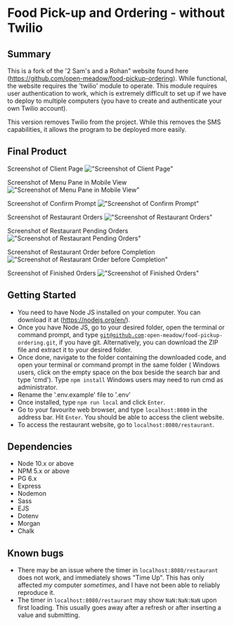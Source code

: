 Food Pick-up and Ordering - without Twilio
=========

## Summary
This is a fork of the '2 Sam's and a Rohan" website found here (https://github.com/open-meadow/food-pickup-ordering). While functional, the website requires the 'twilio' module to operate. This module requires user authentication to work, which is extremely difficult to set up if we have to deploy to multiple computers (you have to create and authenticate your own Twilio account).

This version removes Twilio from the project. While this removes the SMS capabilities, it allows the program to be deployed more easily.

## Final Product
Screenshot of Client Page
!["Screenshot of Client Page"](https://github.com/open-meadow/food-pickup-ordering/blob/70006b0aabb33e4856bc05c40aef3c6bd41b8041/docs/localhost_8080_%20(1).png)

Screenshot of Menu Pane in Mobile View
!["Screenshot of Menu Pane in Mobile View"](https://github.com/open-meadow/food-pickup-ordering/blob/70006b0aabb33e4856bc05c40aef3c6bd41b8041/docs/localhost_8080_%20(3).png)

Screenshot of Confirm Prompt
!["Screenshot of Confirm Prompt"](https://github.com/open-meadow/food-pickup-ordering/blob/70006b0aabb33e4856bc05c40aef3c6bd41b8041/docs/localhost_8080_%20(5).png)

Screenshot of Restaurant Orders
!["Screenshot of Restaurant Orders"](https://github.com/open-meadow/food-pickup-ordering/blob/70006b0aabb33e4856bc05c40aef3c6bd41b8041/docs/localhost_8080_restaurant%20(3).png)

Screenshot of Restaurant Pending Orders
!["Screenshot of Restaurant Pending Orders"](https://github.com/open-meadow/food-pickup-ordering/blob/70006b0aabb33e4856bc05c40aef3c6bd41b8041/docs/localhost_8080_restaurant%20(4).png)

Screenshot of Restaurant Order before Completion
!["Screenshot of Restaurant Order before Completion"](https://github.com/open-meadow/food-pickup-ordering/blob/70006b0aabb33e4856bc05c40aef3c6bd41b8041/docs/localhost_8080_restaurant%20(6).png)

Screenshot of Finished Orders
!["Screenshot of Finished Orders"](https://github.com/open-meadow/food-pickup-ordering/blob/70006b0aabb33e4856bc05c40aef3c6bd41b8041/docs/localhost_8080_restaurant%20(7).png)

## Getting Started

- You need to have Node JS installed on your computer. You can download it at (https://nodejs.org/en/).
- Once you have Node JS, go to your desired folder, open the terminal or command prompt, and type <code>git@github.com:open-meadow/food-pickup-ordering.git</code>, if you have git. Alternatively, you can download the ZIP file and extract it to your desired folder.
- Once done, navigate to the folder containing the downloaded code, and open your terminal or command prompt in the same folder ( Windows users, click on the empty space on the box beside the search bar and type 'cmd'). Type `npm install` Windows users may need to run cmd as administrator.
- Rename the '.env.example' file to '.env'
- Once installed, type `npm run local` and click `Enter`.
- Go to your favourite web browser, and type `localhost:8080` in the address bar. Hit `Enter`. You should be able to access the client website.
- To access the restaurant website, go to `localhost:8080/restaurant`.

## Dependencies

- Node 10.x or above
- NPM 5.x or above
- PG 6.x
- Express
- Nodemon
- Sass
- EJS
- Dotenv
- Morgan
- Chalk

## Known bugs

- There may be an issue where the timer in `localhost:8080/restaurant` does not work, and immediately shows "Time Up". This has only affected <i>my</i> computer <i>sometimes</i>, and I have not been able to reliably reproduce it.
- The timer in `localhost:8080/restaurant` may show `NaN:NaN:NaN` upon first loading. This usually goes away after a refresh or after inserting a value and submitting.
